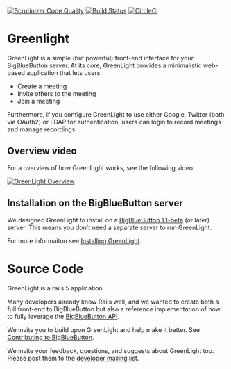 [![Scrutinizer Code Quality](https://scrutinizer-ci.com/g/bigbluebutton/greenlight/badges/quality-score.png?b=master)](https://scrutinizer-ci.com/g/bigbluebutton/greenlight/?branch=master)
[![Build Status](https://scrutinizer-ci.com/g/bigbluebutton/greenlight/badges/build.png?b=master)](https://scrutinizer-ci.com/g/bigbluebutton/greenlight/build-status/master)
[![CircleCI](https://circleci.com/gh/bigbluebutton/greenlight.svg?style=shield)](https://circleci.com/gh/bigbluebutton/greenlight)

# Greenlight

GreenLight is a simple (but powerful) front-end interface for your BigBlueButton server.  At its core, GreenLight provides a minimalistic web-based application that lets users

  * Create a meeting
  * Invite others to the meeting
  * Join a meeting

Furthermore, if you configure GreenLight to use either Google, Twitter (both via OAuth2) or LDAP for authentication, users can login to record meetings and manage recordings.

## Overview video

For a overview of how GreenLight works, see the following video

[![GreenLight Overview](https://img.youtube.com/vi/yGX3JCv7OVM/0.jpg)](https://youtu.be/yGX3JCv7OVM)


## Installation on the BigBlueButton server
We designed GreenLight to install on a [BigBlueButton 1.1-beta](http://docs.bigbluebutton.org/install/green-light.html) (or later) server.  This means you don't need a separate server to run GreenLight.

For more informaiton see [Installing GreenLight](http://docs.bigbluebutton.org/install/green-light.html).

# Source Code

GreenLight is a rails 5 application.   

Many developers already know Rails well, and we wanted to create both a full front-end to BigBlueButton but also a reference implementation of how to fully leverage the [BigBlueButton API](http://docs.bigbluebutton.org/dev/api.html).

We invite you to build upon GreenLight and help make it better.  See [Contributing to BigBlueButton](http://docs.bigbluebutton.org/support/faq.html#contributing-to-bigbluebutton).

We invite your feedback, questions, and suggests about GreenLight too.  Please post them to the [developer mailing list](https://groups.google.com/forum/#!forum/bigbluebutton-dev).

